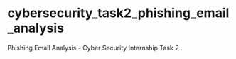 # cybersecurity_task2_phishing_email_analysis
Phishing Email Analysis - Cyber Security Internship Task 2
